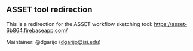## ASSET tool redirection

This is a redirection for the ASSET workflow sketching tool: https://asset-6b864.firebaseapp.com/

Maintainer: @dgarijo (dgarijo@isi.edu)